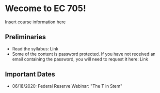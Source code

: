 # Wecome to EC 705!

Insert course information here

## Preliminaries
* Read the syllabus: Link
* Some of the content is password protected. If you have not received an
  email containing the password, you will need to request it here: Link

## Important Dates
*  06/18/2020: Federal Reserve Webinar: "The T in Stem"
